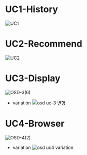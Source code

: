 # UC1-History
![UC1](https://user-images.githubusercontent.com/49024958/117531999-3e900500-b020-11eb-9338-80e1865103f0.jpg)

# UC2-Recommend
![UC2](https://user-images.githubusercontent.com/49024958/117532004-46e84000-b020-11eb-86e9-2420d775d76d.jpg)

# UC3-Display
![OSD-3(6)](https://user-images.githubusercontent.com/55435898/117673612-e60a6480-b1e5-11eb-828c-9d04ffe4a11b.jpg)
* variation
![osd uc-3 변형](https://user-images.githubusercontent.com/55435898/117681246-de9a8980-b1ec-11eb-9b13-f5e181a1cbbb.jpg)


# UC4-Browser
![OSD-4(2)](https://user-images.githubusercontent.com/55435898/117532035-74cd8480-b020-11eb-9516-b7a44481e83c.jpg)
* variation
![osd uc4 variation](https://user-images.githubusercontent.com/55435898/117681212-d3dff480-b1ec-11eb-8486-cbf193235518.jpg)
